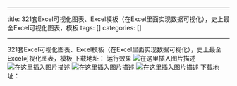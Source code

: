 
--- 
title:  321套Excel可视化图表、Excel模板（在Excel里面实现数据可视化），史上最全Excel可视化图表，模板 
tags: []
categories: [] 

---
321套Excel可视化图表、Excel模板（在Excel里面实现数据可视化），史上最全Excel可视化图表，模板 下载地址： 运行效果 <img src="https://img-blog.csdnimg.cn/8c91a5de4e5642e8a206666edf5ee139.png" alt="在这里插入图片描述"> <img src="https://img-blog.csdnimg.cn/cd14b794822f4655becb4a613fa22d04.png" alt="在这里插入图片描述"> <img src="https://img-blog.csdnimg.cn/fb700fd689b746ac870a31d60346d978.png" alt="在这里插入图片描述"> <img src="https://img-blog.csdnimg.cn/98cce734d1bc45a5a0603355d77e059d.png" alt="在这里插入图片描述"> 下载地址：
